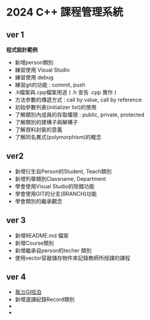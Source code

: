 # 2024 C++ 課程管理系統
## ver 1 
**程式設計範例**
- 新增person類別
- 練習使用 Visual Studio
- 練習使用 debug
- 練習git的功能 : commit, push
- .h檔案與.cpp檔案用途 ( .h 宣告 .cpp 實作 )
- 方法參數的傳遞方式 : call by value, call by reference
- 初始參數列表(initializer list)的使用
- 了解類別內成員的存取權限 : public, private, protected
- 了解類別的建構子與解構子
- 了解資料封裝的意義
- 了解同名異式(polymorphism)的概念

## ver2
- 新增衍生自Person的Student, Teach類別
- 新增列舉類別Classname, Department
- 學會使用Visual Studio的除錯功能
- 學會使用GIT的分支(BRANCH)功能
- 學會類別的繼承觀念

## ver 3
- 新增README.md 檔案
- 新增Course類別
- 新增繼承自person的techer 類別
- 使用vector容器儲存物件來記錄教師所授課的課程


## ver 4
- [ 我ㄉGI哈泊 ](https://github.com/LaoShuuu?tab=repositories)
- 新增選課紀錄Record類別
- 
- 